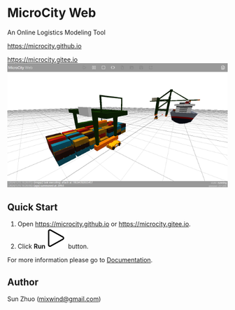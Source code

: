 # MicroCity Web
An Online Logistics Modeling Tool

<a href="https://microcity.github.io" target="_blank">https://microcity.github.io</a>

<a href="https://microcity.gitee.io" target="_blank">https://microcity.gitee.io</a>
![simulation](./doc/img/terminal_simulation.apng)

## Quick Start
1. Open <a href="https://microcity.github.io" target="_blank">https://microcity.github.io</a> or <a href="https://microcity.gitee.io" target="_blank">https://microcity.gitee.io</a>.
2. Click **Run**![play](./img/play.svg) button.

For more information please go to [Documentation](./doc/readme.md).

## Author
Sun Zhuo (mixwind@gmail.com)
